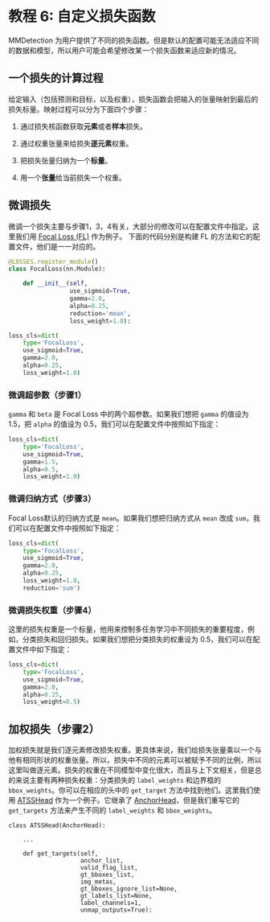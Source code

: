 # 教程 6: 自定义损失函数

MMDetection 为用户提供了不同的损失函数。但是默认的配置可能无法适应不同的数据和模型，所以用户可能会希望修改某一个损失函数来适应新的情况。


## 一个损失的计算过程

给定输入（包括预测和目标，以及权重），损失函数会把输入的张量映射到最后的损失标量。映射过程可以分为下面四个步骤：

1. 通过损失核函数获取**元素**或者**样本**损失。

2. 通过权重张量来给损失**逐元素**权重。

3. 把损失张量归纳为一个**标量**。

4. 用一个**张量**给当前损失一个权重。


## 微调损失

微调一个损失主要与步骤1，3，4有关，大部分的修改可以在配置文件中指定。这里我们用 [Focal Loss (FL)](https://github.com/open-mmlab/mmdetection/blob/master/mmdet/models/losses/focal_loss.py) 作为例子。
下面的代码分别是构建 FL 的方法和它的配置文件，他们是一一对应的。

```python
@LOSSES.register_module()
class FocalLoss(nn.Module):

    def __init__(self,
                 use_sigmoid=True,
                 gamma=2.0,
                 alpha=0.25,
                 reduction='mean',
                 loss_weight=1.0):
```

```python
loss_cls=dict(
    type='FocalLoss',
    use_sigmoid=True,
    gamma=2.0,
    alpha=0.25,
    loss_weight=1.0)
```

### 微调超参数（步骤1）

`gamma` 和 `beta` 是 Focal Loss 中的两个超参数。如果我们想把 `gamma` 的值设为 1.5，把 `alpha` 的值设为 0.5，我们可以在配置文件中按照如下指定：

```python
loss_cls=dict(
    type='FocalLoss',
    use_sigmoid=True,
    gamma=1.5,
    alpha=0.5,
    loss_weight=1.0)
```

### 微调归纳方式（步骤3）

Focal Loss默认的归纳方式是 `mean`。如果我们想把归纳方式从 `mean` 改成 `sum`，我们可以在配置文件中按照如下指定：

```python
loss_cls=dict(
    type='FocalLoss',
    use_sigmoid=True,
    gamma=2.0,
    alpha=0.25,
    loss_weight=1.0,
    reduction='sum')
```

### 微调损失权重（步骤4）

这里的损失权重是一个标量，他用来控制多任务学习中不同损失的重要程度，例如，分类损失和回归损失。如果我们想把分类损失的权重设为 0.5，我们可以在配置文件中如下指定：

```python
loss_cls=dict(
    type='FocalLoss',
    use_sigmoid=True,
    gamma=2.0,
    alpha=0.25,
    loss_weight=0.5)
```

## 加权损失（步骤2）

加权损失就是我们逐元素修改损失权重。更具体来说，我们给损失张量乘以一个与他有相同形状的权重张量。所以，损失中不同的元素可以被赋予不同的比例，所以这里叫做逐元素。损失的权重在不同模型中变化很大，而且与上下文相关，但是总的来说主要有两种损失权重：分类损失的 `label_weights` 和边界框的 `bbox_weights`。你可以在相应的头中的 `get_target` 方法中找到他们。这里我们使用 [ATSSHead](https://github.com/open-mmlab/mmdetection/blob/master/mmdet/models/dense_heads/atss_head.py#L530) 作为一个例子。它继承了 [AnchorHead](https://github.com/open-mmlab/mmdetection/blob/master/mmdet/models/dense_heads/anchor_head.py)，但是我们重写它的
`get_targets` 方法来产生不同的 `label_weights` 和 `bbox_weights`。

```
class ATSSHead(AnchorHead):

    ...

    def get_targets(self,
                    anchor_list,
                    valid_flag_list,
                    gt_bboxes_list,
                    img_metas,
                    gt_bboxes_ignore_list=None,
                    gt_labels_list=None,
                    label_channels=1,
                    unmap_outputs=True):
```
